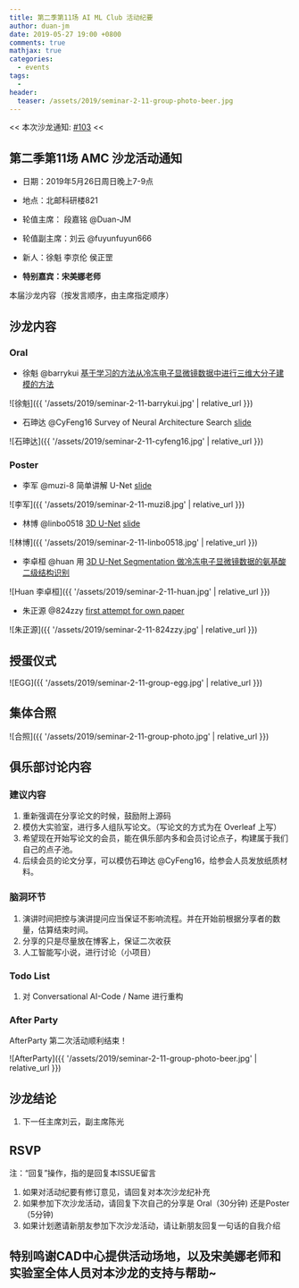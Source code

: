 ```yaml
---
title: 第二季第11场 AI ML Club 活动纪要
author: duan-jm
date: 2019-05-27 19:00 +0800
comments: true
mathjax: true
categories: 
  - events
tags:
  - 
header:
  teaser: /assets/2019/seminar-2-11-group-photo-beer.jpg
---
```


<< 本次沙龙通知: [#103](https://github.com/BUPT/ai-ml.club/issues/103)  <<

## 第二季第11场 AMC 沙龙活动通知

- 日期：2019年5月26日周日晚上7-9点
- 地点：北邮科研楼821
- 轮值主席： 段嘉铭 @Duan-JM
- 轮值副主席：刘云 @fuyunfuyun666
- 新人：徐魁  李京伦  侯正罡

- **特别嘉宾：宋美娜老师**

本届沙龙内容（按发言顺序，由主席指定顺序）

## 沙龙内容

### Oral

- 徐魁 @barrykui [基于学习的方法从冷冻电子显微镜数据中进行三维大分子建模的方法](https://bupt.github.io/conversational-ai-club/#/papers/a-square-net-molecular-structure-estimation-from-cryo-em-density-volumes)

![徐魁]({{ '/assets/2019/seminar-2-11-barrykui.jpg' | relative_url }})

- 石珅达 @CyFeng16 Survey of Neural Architecture Search [slide](https://docs.google.com/presentation/d/1llOlyryvinCDd2T-zdaLxEFS6MkybjhGogaaVE6v_No/edit?usp=sharing)

![石珅达]({{ '/assets/2019/seminar-2-11-cyfeng16.jpg' | relative_url }})

### Poster

- 李军 @muzi-8 简单讲解 U-Net [slide](https://docs.google.com/presentation/d/1ZYIQbvSKMdqNXp6ZvNuvTPlryiUA5QXWhBD2v-bILO4/edit#slide=id.g5a9ae80013_0_33)

![李军]({{ '/assets/2019/seminar-2-11-muzi8.jpg' | relative_url }})

- 林博 @linbo0518 [3D U-Net](https://bupt.github.io/conversational-ai-club/#/papers/3d-u-net-2016.md) [slide](https://docs.google.com/presentation/d/1V-SApGwnHwWw40PjEMIuxI_LMiH4kvdef4yp4p6pd64/edit?usp=sharing)

![林博]({{ '/assets/2019/seminar-2-11-linbo0518.jpg' | relative_url }})

- 李卓桓 @huan 用 [3D U-Net Segmentation 做冷冻电子显微镜数据的氨基酸二级结构识别](https://bupt.github.io/conversational-ai-club/#papers/secondary-structure-elements-3d-segmentation-for-protein-2019.md)

![Huan 李卓桓]({{ '/assets/2019/seminar-2-11-huan.jpg' | relative_url }})

- 朱正源 @824zzy [first attempt for own paper](https://bupt.github.io/conversational-ai-club/#/papers/online-scheduled-hard-example-selection-for-visual-storytelling.md)

![朱正源]({{ '/assets/2019/seminar-2-11-824zzy.jpg' | relative_url }})

## 授蛋仪式

![EGG]({{ '/assets/2019/seminar-2-11-group-egg.jpg' | relative_url }})

## 集体合照

![合照]({{ '/assets/2019/seminar-2-11-group-photo.jpg' | relative_url }})

## 俱乐部讨论内容

### 建议内容

1. 重新强调在分享论文的时候，鼓励附上源码
2. 模仿大实验室，进行多人组队写论文。（写论文的方式为在 Overleaf 上写）
3. 希望现在开始写论文的会员，能在俱乐部内多和会员讨论点子，构建属于我们自己的点子池。
4. 后续会员的论文分享，可以模仿石珅达 @CyFeng16，给参会人员发放纸质材料。

### 脑洞环节

1. 演讲时间把控与演讲提问应当保证不影响流程。并在开始前根据分享者的数量，估算结束时间。
2. 分享的只是尽量放在博客上，保证二次收获
3. 人工智能写小说，进行讨论（小项目）

### Todo List

1. 对 Conversational AI-Code / Name 进行重构

### After Party

AfterParty 第二次活动顺利结束！

![AfterParty]({{ '/assets/2019/seminar-2-11-group-photo-beer.jpg' | relative_url }})

## 沙龙结论

1. 下一任主席刘云，副主席陈光

## RSVP

注：“回复”操作，指的是回复本ISSUE留言

1. 如果对活动纪要有修订意见，请回复对本次沙龙纪补充
2. 如果参加下次沙龙活动，请回复下次自己的分享是 Oral（30分钟) 还是Poster（5分钟)
3. 如果计划邀请新朋友参加下次沙龙活动，请让新朋友回复一句话的自我介绍

## 特别鸣谢CAD中心提供活动场地，以及宋美娜老师和实验室全体人员对本沙龙的支持与帮助~
